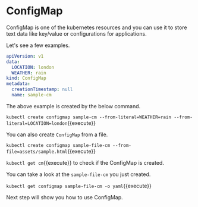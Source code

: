 # ConfigMap

ConfigMap is one of the kubernetes resources and you can use it to store text data like key/value or configurations for applications. 

Let's see a few examples. 

```yaml
apiVersion: v1
data:
  LOCATION: london
  WEATHER: rain
kind: ConfigMap
metadata:
  creationTimestamp: null
  name: sample-cm
```

The above example is created by the below command.

`kubectl create configmap sample-cm --from-literal=WEATHER=rain --from-literal=LOCATION=london`{{execute}}

You can also create `ConfigMap` from a file.

`kubectl create configmap sample-file-cm --from-file=assets/sample.html`{{execute}}

`kubectl get cm`{{execute}} to check if the ConfigMap is created.

You can take a look at the `sample-file-cm` you just created.

`kubectl get configmap sample-file-cm -o yaml`{{execute}}

Next step will show you how to use ConfigMap.



